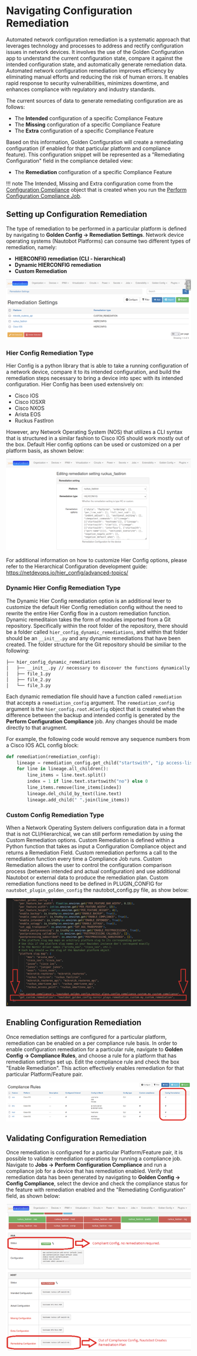 # Navigating Configuration Remediation

Automated network configuration remediation is a systematic approach that leverages technology and processes to address and rectify configuration issues in network devices. 
It involves the use of the Golden Configuration app to understand the current configuration state, compare it against the intended configuration state, and automatically generate remediation data.
Automated network configuration remediation improves efficiency by eliminating manual efforts and reducing the risk of human errors. It enables rapid response to security vulnerabilities, minimizes downtime, and enhances compliance with regulatory and industry standards.


The current sources of data to generate remediating configuration are as follows:

- The **Intended** configuration of a specific Compliance Feature
- The **Missing** configuration of a specific Compliance Feature
- The **Extra** configuration of a specific Compliance Feature

Based on this information, Golden Configuration will create a remediating configuration (if enabled for that particular platform and compliance feature). This configuration snippet will be represented as a "Remediating Configuration" field in the compliance detailed view:

- The **Remediation** configuration of a specific Compliance Feature


!!! note
    The Intended, Missing and Extra configuration come from the [Configuration Compliance](./app_feature_compliance.md#compliance-details-view) object that is created when you run the [Perform Configuration Compliance Job](./app_feature_compliance.md#starting-a-compliance-job).


## Setting up Configuration Remediation

The type of remediation to be performed in a particular platform is defined by navigating to **Golden Config -> Remediation Settings**.
Network device operating systems (Nautobot Platforms) can consume two different types of remediation, namely:

- **HIERCONFIG remediation (CLI - hierarchical)**
- **Dynamic HIERCONFIG remediation**
- **Custom Remediation**

![Remediation Platform Settings](../images/remediation_settings_per_platform.png)

### Hier Config Remediation Type

Hier Config is a python library that is able to take a running configuration of a network device, compare it to its intended configuration, and build the remediation steps necessary to bring a device into spec with its intended configuration. Hier Config has been used extensively on:

- Cisco IOS
- Cisco IOSXR
- Cisco NXOS
- Arista EOS
- Ruckus FastIron

However, any Network Operating System (NOS) that utilizes a CLI syntax that is structured in a similar fashion to Cisco IOS should work mostly out of the box.
Default Hier config options can be used or customized on a per platform basis, as shown below:

![Hier Options Customization](../images/remediation_hier_edit_options.png)

For additional information on how to customize Hier Config options, please refer to the Hierarchical Configuration development guide:
https://netdevops.io/hier_config/advanced-topics/

### Dynamic Hier Config Remediation Type

The Dynamic Hier Config remediation option is an additional lever to customize the default Hier Config remediation config without the need to rewrite the entire Hier Config flow in a custom remediation function.  Dynamic remeditaion takes the form of modules imported from a Git repository.  Specifically within the root folder of the repository, there should be a folder called `hier_config_dynamic_remediations`, and within that folder should be an `__init__.py` and any dynamic remediations that have been created.  The folder structure for the Git repository should be similiar to the following:

```shell
├── hier_config_dynamic_remediations
│   ├── __init__.py // necessary to discover the functions dynamically
│   ├── file_1.py
│   ├── file_2.py
│   └── file_3.py
```

Each dynamic remediation file should have a function called `remediation` that accepts a `remediation_config` argument.  The `remediation_config` argument is the `hier_config.root.HConfig` object that is created when the difference between the backup and intended config is generated by the **Perform Configuration Compliance** job.  Any changes should be made directly to that arugment.

For example, the following code would remove any sequence numbers from a Cisco IOS ACL config block:

```python
def remediation(remediation_config):
    lineage = remediation_config.get_child("startswith", "ip access-list")
    for line in lineage.all_children():
        line_items = line.text.split()
        index = 1 if line.text.startswith("no") else 0
        line_items.remove(line_items[index])
        lineage.del_child_by_text(line.text)
        lineage.add_child(" ".join(line_items))
```

### Custom Config Remediation Type

When a Network Operating System delivers configuration data in a format that is not CLI/Hierarchical, we can still perform remediation by using the Custom Remediation options. Custom Remediation is defined within a Python function that takes as input a Configuration Compliance object and returns a Remediation Field.
Custom remediation performs a call to the remediation function every time a Compliance Job runs. Custom Remediation allows the user to control the configuration comparison process (between intended and actual configuration) and use additional Nautobot or external data to produce the remediation plan. Custom remediation functions need to be defined in PLUGIN_CONFIG for `nautobot_plugin_golden_config` the nautobot_config.py file, as show below:

![Custom Remediation Function Setup](../images/remediation_custom_function_setup.png)

## Enabling Configuration Remediation

Once remediation settings are configured for a particular platform, remediation can be enabled on a per compliance rule basis. In order to enable configuration remediation for a particular rule, navigate to **Golden Config -> Compliance Rules**, and choose a rule for a platform that has remediation settings set up. Edit the compliance rule and check the box "Enable Remediation". This action effectively enables remediation for that particular Platform/Feature pair.

![Enable Configuration Remediation per Feature](../images/remediation_enable_compliance_rule_feature.png)


## Validating Configuration Remediation

Once remediation is configured for a particular Platform/Feature pair, it is possible to validate remediation operations by running a compliance job. Navigate to **Jobs -> Perform Configuration Compliance** and run a compliance job for a device that has remediation enabled. Verify that remediation data has been generated by navigating to **Golden Config -> Config Compliance**, select the device and check the compliance status for the feature with remediation enabled and the "Remediating Configuration" field, as shown below:

![Validate Configuration Remediation](../images/remediation_validate_feature.png)